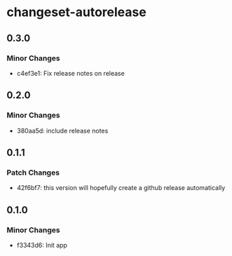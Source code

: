 # changeset-autorelease

## 0.3.0

### Minor Changes

- c4ef3e1: Fix release notes on release

## 0.2.0

### Minor Changes

- 380aa5d: include release notes

## 0.1.1

### Patch Changes

- 42f6bf7: this version will hopefully create a github release automatically

## 0.1.0

### Minor Changes

- f3343d6: Init app
